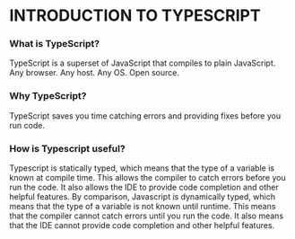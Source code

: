 # INTRODUCTION TO TYPESCRIPT

### What is TypeScript?

TypeScript is a superset of JavaScript that compiles to plain JavaScript. Any browser. Any host. Any OS. Open source.

### Why TypeScript?

TypeScript saves you time catching errors and providing fixes before you run code.

### How is Typescript useful?

Typescript is statically typed, which means that the type of a variable is known at compile time. This allows the compiler to catch errors before you run the code. It also allows the IDE to provide code completion and other helpful features. By comparison, Javascript is dynamically typed, which means that the type of a variable is not known until runtime. This means that the compiler cannot catch errors until you run the code. It also means that the IDE cannot provide code completion and other helpful features.
